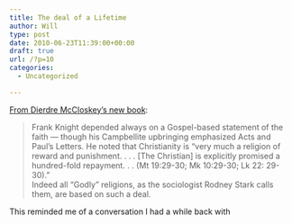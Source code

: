 ```yaml
---
title: The deal of a Lifetime
author: Will
type: post
date: 2010-06-23T11:39:00+00:00
draft: true
url: /?p=10
categories:
  - Uncategorized

---
```

[From Dierdre McCloskey&#8217;s new book][1]:

> Frank Knight depended always on a Gospel-based statement of the faith — though his Campbellite upbringing emphasized Acts and Paul&#8217;s Letters. He noted that Christianity is “very much a religion of reward and punishment. . . . [The Christian] is explicitly promised a hundred-fold repayment. . . (Mt 19:29-30; Mk 10:29-30; Lk 22: 29-30).”  
> Indeed all “Godly” religions, as the sociologist Rodney Stark calls them, are based on such a deal.

This reminded me of a conversation I had a while back with

 [1]: http://cniss.wustl.edu/mccloskeymanuscript.pdf